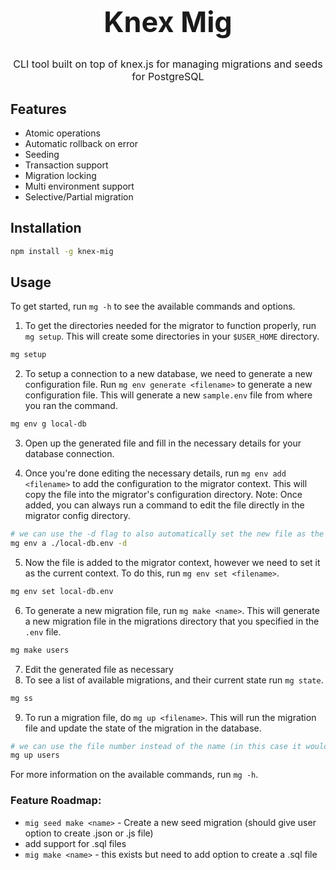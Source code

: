 <!-- align in center and make font large: text should be Knex Mig-->
<div align="center" > 
<!-- <div style="align:center">  -->
  <h1 style="font-size:45px"> Knex Mig</h1>
<p style="font-size: 16px"> CLI tool built on top of knex.js for managing migrations and seeds for PostgreSQL</p>
<!-- <P style="font-size: 14px"> Disclaimer: This is a work in progress and currently only tested with PostgreSQL -->
</div>

## Features

-   Atomic operations
-   Automatic rollback on error
-   Seeding
-   Transaction support
-   Migration locking
-   Multi environment support
-   Selective/Partial migration

## Installation

```bash
npm install -g knex-mig
```

## Usage

To get started, run `mg -h` to see the available commands and options.

1. To get the directories needed for the migrator to function properly, run `mg setup`. This will create some directories in your `$USER_HOME` directory.

```bash
mg setup
```

2. To setup a connection to a new database, we need to generate a new configuration file. Run `mg env generate <filename>` to generate a new configuration file. This will generate a new `sample.env` file from where you ran the command.

```bash
mg env g local-db
```

3. Open up the generated file and fill in the necessary details for your database connection.

4. Once you're done editing the necessary details, run `mg env add <filename>` to add the configuration to the migrator context. This will copy the file into the migrator's configuration directory. Note: Once added, you can always run a command to edit the file directly in the migrator config directory.

```bash
# we can use the -d flag to also automatically set the new file as the current configuration/context
mg env a ./local-db.env -d
```

5. Now the file is added to the migrator context, however we need to set it as the current context. To do this, run `mg env set <filename>`.

```bash
mg env set local-db.env
```

6. To generate a new migration file, run `mg make <name>`. This will generate a new migration file in the migrations directory that you specified in the `.env` file.

```bash
mg make users
```

7. Edit the generated file as necessary
8. To see a list of available migrations, and their current state run `mg state`.

```bash
mg ss
```

9. To run a migration file, do `mg up <filename>`. This will run the migration file and update the state of the migration in the database.

```bash
# we can use the file number instead of the name (in this case it would be `mig up 1` since it's our first migration)
mg up users
```

For more information on the available commands, run `mg -h`.

### Feature Roadmap:

-   `mig seed make <name>` - Create a new seed migration (should give user option to create .json or .js file)
-   add support for .sql files
-   `mig make <name>` - this exists but need to add option to create a .sql file

